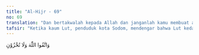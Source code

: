 ```yaml
---
title: "Al-Hijr - 69"
no: 69
translation: "Dan bertakwalah kepada Allah dan janganlah kamu membuat aku terhina.” "
tafsir: "Ketika kaum Lut, penduduk kota Sodom, mendengar bahwa Lut kedatangan tamu-tamu yang gagah, mereka pun bergembira. Timbullah hawa nafsu jahat mereka untuk berbuat homoseksual dengan tamu-tamu itu, yang merupakan kebiasaan buruk yang selalu mereka lakukan.\n\nMelihat tingkah laku kaumnya, Lut a.s. berkata kepada mereka, \"Sesungguhnya pemuda-pemuda yang kamu datangi dan kamu ajak melakukan perbuatan mesum adalah tamu-tamuku. Aku harus menghormati dan memuliakan tamu-tamuku itu, janganlah kamu melakukan perbuatan mesum dengan mereka, karena tindakan kamu itu akan memberi malu kepadaku. Bertakwalah kamu kepada Allah, peliharalah dirimu dari siksaan-Nya, dan janganlah kamu memperkosa mereka.\"\n\nKaum Lut menentang dan mengancam Nabi Lut karena perkataannya itu dengan mengatakan, \"Bukankah kami pernah melarangmu untuk melindungi tamu-tamu yang datang ke sini dari keinginan dan perbuatan yang akan kami lakukan terhadap mereka.\"\n\nPerkataan kaum Lut ini memberikan isyarat bahwa kaum Lut itu selalu memaksa tamu-tamu yang datang ketika itu agar bersedia melakukan perbuatan homoseksual dengan mereka. Perbuatan keji itu dilarang oleh Lut. Akan tetapi, mereka tidak menghiraukan larangan itu, bahkan mereka mengancam Lut dengan suatu hukuman, seandainya Lut masih mencampuri urusan mereka itu.\n\nTetapi Lut masih memperingatkan mereka dan menawarkan kepada mereka putri-putrinya untuk mereka nikahi, karena itulah yang sesuai dengan sunatullah. Beliau berkata, \"Hai kaumku, menikahlah dengan putri-putriku. Janganlah kamu melakukan perkawinan dengan orang yang sejenis denganmu, karena kawin dengan orang yang sejenis itu diharamkan Allah. Lakukanlah perbuatan yang halal dan sesuai dengan sunatullah. Allah sengaja menciptakan laki-laki dan perempuan agar mereka menikah dan memiliki keturunan. Jika kamu terus berbuat demikian, niscaya kamu tidak akan memiliki keturunan dan jenis manusia akan punah dari muka bumi.\"\n\nDalam ayat ini, Lut a.s. menyebut \"putri-putriku\". Maksudnya ialah \"para pengikutnya yang wanita\" karena seorang nabi biasa menyebut kaumnya dengan anak-anaknya dan istri nabi adalah ibu dari umatnya sebagaimana firman Allah:\n\nNabi itu lebih utama bagi orang-orang mukmin dibandingkan diri mereka sendiri dan istri-istrinya adalah ibu-ibu mereka. (al-Ahzab/33: 6)\n\nJika istri-istri nabi adalah ibu orang-orang yang beriman, tentulah nabi sendiri adalah bapak mereka dan seluruh umatnya adalah putra-putrinya."
---
```


وَاتَّقُوا اللّٰهَ وَلَا تُخْزُوْنِ 
